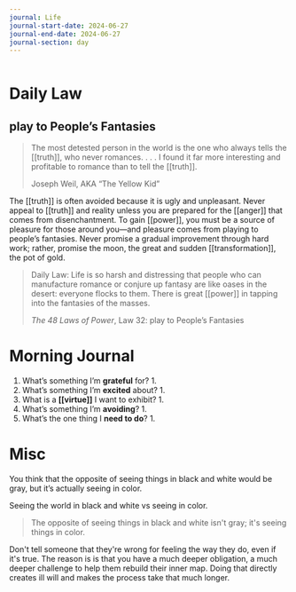```yaml
---
journal: Life
journal-start-date: 2024-06-27
journal-end-date: 2024-06-27
journal-section: day
---
```


```calendar-nav
```

# Daily Law
## play to People’s Fantasies

> The most detested person in the world is the one who always tells the [[truth]], who never romances. . . . I found it far more interesting and profitable to romance than to tell the [[truth]].
> 
> Joseph Weil, AKA “The Yellow Kid”

The [[truth]] is often avoided because it is ugly and unpleasant. Never appeal to [[truth]] and reality unless you are prepared for the [[anger]] that comes from disenchantment. To gain [[power]], you must be a source of pleasure for those around you—and pleasure comes from playing to people’s fantasies. Never promise a gradual improvement through hard work; rather, promise the moon, the great and sudden [[transformation]], the pot of gold.

> Daily Law: Life is so harsh and distressing that people who can manufacture romance or conjure up fantasy are like oases in the desert: everyone flocks to them. There is great [[power]] in tapping into the fantasies of the masses.
> 
> _The 48 Laws of Power_, Law 32: play to People’s Fantasies


# Morning Journal

1. What’s something I’m **grateful** for?
	1. 
2. What’s something I’m **excited** about?
	1. 
3. What is a **[[virtue]]** I want to exhibit?
	1. 
4. What’s something I’m **avoiding**?
	1. 
5. What’s the one thing I **need to do**?
	1. 



# Misc
You think that the opposite of seeing things in black and white would be gray, but it’s actually seeing in color.

Seeing the world in black and white vs seeing in color.

>The opposite of seeing things in black and white isn't gray; it's seeing things in color.

Don't tell someone that they're wrong for feeling the way they do, even if it's true. The reason is is that you have a much deeper obligation, a much deeper challenge to help them rebuild their inner map. Doing that directly creates ill will and makes the process take that much longer.